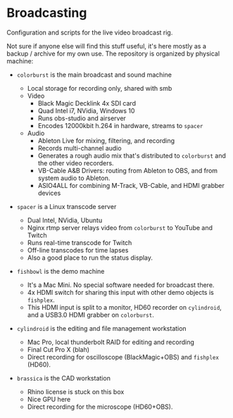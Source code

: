 # Broadcasting
Configuration and scripts for the live video broadcast rig.

Not sure if anyone else will find this stuff useful, it's here mostly as a backup / archive for my own use. The repository is organized by physical machine:

* `colorburst` is the main broadcast and sound machine
    * Local storage for recording only, shared with smb
	* Video
		* Black Magic Decklink 4x SDI card
		* Quad Intel i7, NVidia, Windows 10
		* Runs obs-studio and airserver
		* Encodes 12000kbit h.264 in hardware, streams to `spacer`
	* Audio
		* Ableton Live for mixing, filtering, and recording
		* Records multi-channel audio
		* Generates a rough audio mix that's distributed to `colorburst` and the other video recorders.
		* VB-Cable A&B Drivers: routing from Ableton to OBS, and from system audio to Ableton.
		* ASIO4ALL for combining M-Track, VB-Cable, and HDMI grabber devices

* `spacer` is a Linux transcode server
	* Dual Intel, NVidia, Ubuntu
	* Nginx rtmp server relays video from `colorburst` to YouTube and Twitch
	* Runs real-time transcode for Twitch
	* Off-line transcodes for time lapses
	* Also a good place to run the status display.

* `fishbowl` is the demo machine
   * It's a Mac Mini. No special software needed for broadcast there.
   * 4x HDMI switch for sharing this input with other demo objects is `fishplex`.
   * This HDMI input is split to a monitor, HD60 recorder on `cylindroid`, and a USB3.0 HDMI grabber on `colorburst`.

* `cylindroid` is the editing and file management workstation
	* Mac Pro, local thunderbolt RAID for editing and recording
	* Final Cut Pro X (blah)
	* Direct recording for oscilloscope (BlackMagic+OBS) and `fishplex` (HD60).

* `brassica` is the CAD workstation
   * Rhino license is stuck on this box
   * Nice GPU here
   * Direct recording for the microscope (HD60+OBS).
